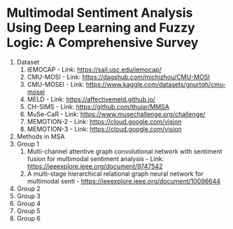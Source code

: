 # Multimodal Sentiment Analysis Using Deep Learning and Fuzzy Logic: A Comprehensive Survey
1. Dataset
   1.  IEMOCAP - Link: https://sail.usc.edu/iemocap/
   2. CMU-MOSI - Link:  https://dagshub.com/michizhou/CMU-MOSI
   3. CMU-MOSEI - Link: https://www.kaggle.com/datasets/gnurtqh/cmu-mosei
   4. MELD - Link: https://affectivemeld.github.io/
   5. CH-SIMS - Link: https://github.com/thuiar/MMSA
   6. MuSe-CaR - Link: https://www.musechallenge.org/challenge/
   7. MEMOTION-2 - Link: https://cloud.google.com/vision
   8. MEMOTION-3 - Link: https://cloud.google.com/vision
2. Methods in MSA
3. Group 1
   1. Multi-channel attentive graph convolutional network with sentiment fusion for multimodal sentiment analysis - Link: https://ieeexplore.ieee.org/document/9747542
   2. A multi-stage hierarchical relational graph neural network for multimodal senti - https://ieeexplore.ieee.org/document/10096644
5. Group 2
6. Group 3
7. Group 4
8. Group 5
9. Group 6
   
 

